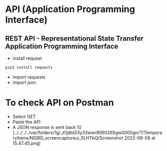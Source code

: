 # API (Application Programming Interface)
## REST API - Representational State Transfer Application Programming Interface

- install request
```python
pip3 install requests
```

- import requests
- import json

# To check API on Postman

- Select GET
- Paste the API
- A JSON response is sent back
![](../../../../var/folders/1g/_41jdts53y33wwr8950265gw0000gn/T/TemporaryItems/NSIRD_screencaptureui_3LHTbQ/Screenshot 2022-08-08 at 15.47.45.png)